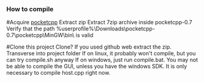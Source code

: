 ### How to compile
#Acquire [pocketcpp](https://drive.google.com/a/student.dodea.edu/file/d/1Tsl8-7B4hLy5x8fMIGhNP980X7ucLzKc/view?usp=sharing)
Extract zip
Extract 7zip archive inside pocketcpp-0.7\
Verify that the path %userprofile%\Downloads\pocketcpp-0.7\pocketcpp\MinGW\bin\ is valid

#Clone this project
Clone?
If you used github web extract the zip.
Transverse into project folder
If on linux, it probably won't compile, but you can try compile.sh anyway
If on windows, just run compile.bat. You may not be able to compile the GUI, unless you have the windows SDK. It is only necessary to compile host.cpp right now.